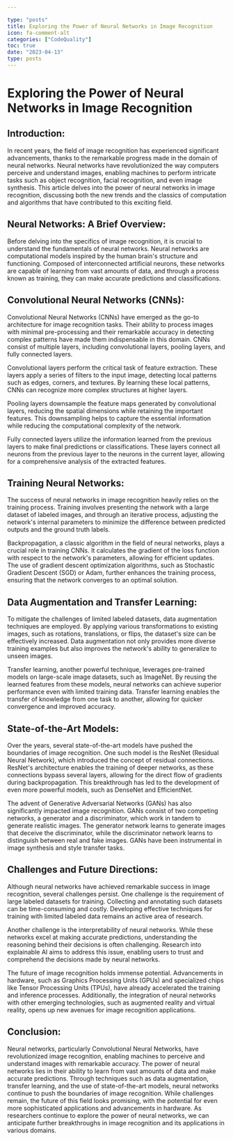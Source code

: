 ```yaml
---

type: "posts"
title: Exploring the Power of Neural Networks in Image Recognition
icon: fa-comment-alt
categories: ["CodeQuality"]
toc: true
date: "2023-04-13"
type: posts
---
```





# Exploring the Power of Neural Networks in Image Recognition

## Introduction:

In recent years, the field of image recognition has experienced significant advancements, thanks to the remarkable progress made in the domain of neural networks. Neural networks have revolutionized the way computers perceive and understand images, enabling machines to perform intricate tasks such as object recognition, facial recognition, and even image synthesis. This article delves into the power of neural networks in image recognition, discussing both the new trends and the classics of computation and algorithms that have contributed to this exciting field.

## Neural Networks: A Brief Overview:

Before delving into the specifics of image recognition, it is crucial to understand the fundamentals of neural networks. Neural networks are computational models inspired by the human brain's structure and functioning. Composed of interconnected artificial neurons, these networks are capable of learning from vast amounts of data, and through a process known as training, they can make accurate predictions and classifications.

## Convolutional Neural Networks (CNNs):

Convolutional Neural Networks (CNNs) have emerged as the go-to architecture for image recognition tasks. Their ability to process images with minimal pre-processing and their remarkable accuracy in detecting complex patterns have made them indispensable in this domain. CNNs consist of multiple layers, including convolutional layers, pooling layers, and fully connected layers.

Convolutional layers perform the critical task of feature extraction. These layers apply a series of filters to the input image, detecting local patterns such as edges, corners, and textures. By learning these local patterns, CNNs can recognize more complex structures at higher layers.

Pooling layers downsample the feature maps generated by convolutional layers, reducing the spatial dimensions while retaining the important features. This downsampling helps to capture the essential information while reducing the computational complexity of the network.

Fully connected layers utilize the information learned from the previous layers to make final predictions or classifications. These layers connect all neurons from the previous layer to the neurons in the current layer, allowing for a comprehensive analysis of the extracted features.

## Training Neural Networks:

The success of neural networks in image recognition heavily relies on the training process. Training involves presenting the network with a large dataset of labeled images, and through an iterative process, adjusting the network's internal parameters to minimize the difference between predicted outputs and the ground truth labels.

Backpropagation, a classic algorithm in the field of neural networks, plays a crucial role in training CNNs. It calculates the gradient of the loss function with respect to the network's parameters, allowing for efficient updates. The use of gradient descent optimization algorithms, such as Stochastic Gradient Descent (SGD) or Adam, further enhances the training process, ensuring that the network converges to an optimal solution.

## Data Augmentation and Transfer Learning:

To mitigate the challenges of limited labeled datasets, data augmentation techniques are employed. By applying various transformations to existing images, such as rotations, translations, or flips, the dataset's size can be effectively increased. Data augmentation not only provides more diverse training examples but also improves the network's ability to generalize to unseen images.

Transfer learning, another powerful technique, leverages pre-trained models on large-scale image datasets, such as ImageNet. By reusing the learned features from these models, neural networks can achieve superior performance even with limited training data. Transfer learning enables the transfer of knowledge from one task to another, allowing for quicker convergence and improved accuracy.

## State-of-the-Art Models:

Over the years, several state-of-the-art models have pushed the boundaries of image recognition. One such model is the ResNet (Residual Neural Network), which introduced the concept of residual connections. ResNet's architecture enables the training of deeper networks, as these connections bypass several layers, allowing for the direct flow of gradients during backpropagation. This breakthrough has led to the development of even more powerful models, such as DenseNet and EfficientNet.

The advent of Generative Adversarial Networks (GANs) has also significantly impacted image recognition. GANs consist of two competing networks, a generator and a discriminator, which work in tandem to generate realistic images. The generator network learns to generate images that deceive the discriminator, while the discriminator network learns to distinguish between real and fake images. GANs have been instrumental in image synthesis and style transfer tasks.

## Challenges and Future Directions:

Although neural networks have achieved remarkable success in image recognition, several challenges persist. One challenge is the requirement of large labeled datasets for training. Collecting and annotating such datasets can be time-consuming and costly. Developing effective techniques for training with limited labeled data remains an active area of research.

Another challenge is the interpretability of neural networks. While these networks excel at making accurate predictions, understanding the reasoning behind their decisions is often challenging. Research into explainable AI aims to address this issue, enabling users to trust and comprehend the decisions made by neural networks.

The future of image recognition holds immense potential. Advancements in hardware, such as Graphics Processing Units (GPUs) and specialized chips like Tensor Processing Units (TPUs), have already accelerated the training and inference processes. Additionally, the integration of neural networks with other emerging technologies, such as augmented reality and virtual reality, opens up new avenues for image recognition applications.

## Conclusion:

Neural networks, particularly Convolutional Neural Networks, have revolutionized image recognition, enabling machines to perceive and understand images with remarkable accuracy. The power of neural networks lies in their ability to learn from vast amounts of data and make accurate predictions. Through techniques such as data augmentation, transfer learning, and the use of state-of-the-art models, neural networks continue to push the boundaries of image recognition. While challenges remain, the future of this field looks promising, with the potential for even more sophisticated applications and advancements in hardware. As researchers continue to explore the power of neural networks, we can anticipate further breakthroughs in image recognition and its applications in various domains.
